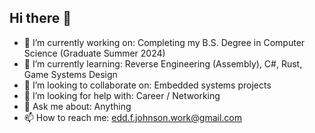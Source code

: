 ## Hi there 👋

- 🔭 I’m currently working on: Completing my B.S. Degree in Computer Science (Graduate Summer 2024)
- 🌱 I’m currently learning: Reverse Engineering (Assembly), C#, Rust, Game Systems Design
- 👯 I’m looking to collaborate on: Embedded systems projects
- 🤔 I’m looking for help with: Career / Networking
- 💬 Ask me about: Anything
- 📫 How to reach me: edd.f.johnson.work@gmail.com

